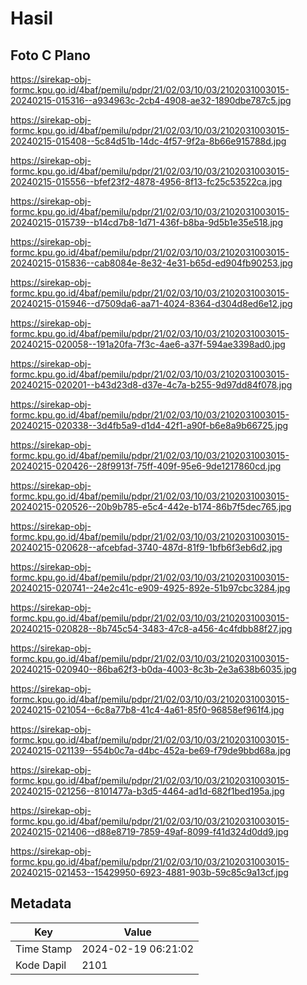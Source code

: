 # Hasil

## Foto C Plano

https://sirekap-obj-formc.kpu.go.id/4baf/pemilu/pdpr/21/02/03/10/03/2102031003015-20240215-015316--a934963c-2cb4-4908-ae32-1890dbe787c5.jpg

https://sirekap-obj-formc.kpu.go.id/4baf/pemilu/pdpr/21/02/03/10/03/2102031003015-20240215-015408--5c84d51b-14dc-4f57-9f2a-8b66e915788d.jpg

https://sirekap-obj-formc.kpu.go.id/4baf/pemilu/pdpr/21/02/03/10/03/2102031003015-20240215-015556--bfef23f2-4878-4956-8f13-fc25c53522ca.jpg

https://sirekap-obj-formc.kpu.go.id/4baf/pemilu/pdpr/21/02/03/10/03/2102031003015-20240215-015739--b14cd7b8-1d71-436f-b8ba-9d5b1e35e518.jpg

https://sirekap-obj-formc.kpu.go.id/4baf/pemilu/pdpr/21/02/03/10/03/2102031003015-20240215-015836--cab8084e-8e32-4e31-b65d-ed904fb90253.jpg

https://sirekap-obj-formc.kpu.go.id/4baf/pemilu/pdpr/21/02/03/10/03/2102031003015-20240215-015946--d7509da6-aa71-4024-8364-d304d8ed6e12.jpg

https://sirekap-obj-formc.kpu.go.id/4baf/pemilu/pdpr/21/02/03/10/03/2102031003015-20240215-020058--191a20fa-7f3c-4ae6-a37f-594ae3398ad0.jpg

https://sirekap-obj-formc.kpu.go.id/4baf/pemilu/pdpr/21/02/03/10/03/2102031003015-20240215-020201--b43d23d8-d37e-4c7a-b255-9d97dd84f078.jpg

https://sirekap-obj-formc.kpu.go.id/4baf/pemilu/pdpr/21/02/03/10/03/2102031003015-20240215-020338--3d4fb5a9-d1d4-42f1-a90f-b6e8a9b66725.jpg

https://sirekap-obj-formc.kpu.go.id/4baf/pemilu/pdpr/21/02/03/10/03/2102031003015-20240215-020426--28f9913f-75ff-409f-95e6-9de1217860cd.jpg

https://sirekap-obj-formc.kpu.go.id/4baf/pemilu/pdpr/21/02/03/10/03/2102031003015-20240215-020526--20b9b785-e5c4-442e-b174-86b7f5dec765.jpg

https://sirekap-obj-formc.kpu.go.id/4baf/pemilu/pdpr/21/02/03/10/03/2102031003015-20240215-020628--afcebfad-3740-487d-81f9-1bfb6f3eb6d2.jpg

https://sirekap-obj-formc.kpu.go.id/4baf/pemilu/pdpr/21/02/03/10/03/2102031003015-20240215-020741--24e2c41c-e909-4925-892e-51b97cbc3284.jpg

https://sirekap-obj-formc.kpu.go.id/4baf/pemilu/pdpr/21/02/03/10/03/2102031003015-20240215-020828--8b745c54-3483-47c8-a456-4c4fdbb88f27.jpg

https://sirekap-obj-formc.kpu.go.id/4baf/pemilu/pdpr/21/02/03/10/03/2102031003015-20240215-020940--86ba62f3-b0da-4003-8c3b-2e3a638b6035.jpg

https://sirekap-obj-formc.kpu.go.id/4baf/pemilu/pdpr/21/02/03/10/03/2102031003015-20240215-021054--6c8a77b8-41c4-4a61-85f0-96858ef961f4.jpg

https://sirekap-obj-formc.kpu.go.id/4baf/pemilu/pdpr/21/02/03/10/03/2102031003015-20240215-021139--554b0c7a-d4bc-452a-be69-f79de9bbd68a.jpg

https://sirekap-obj-formc.kpu.go.id/4baf/pemilu/pdpr/21/02/03/10/03/2102031003015-20240215-021256--8101477a-b3d5-4464-ad1d-682f1bed195a.jpg

https://sirekap-obj-formc.kpu.go.id/4baf/pemilu/pdpr/21/02/03/10/03/2102031003015-20240215-021406--d88e8719-7859-49af-8099-f41d324d0dd9.jpg

https://sirekap-obj-formc.kpu.go.id/4baf/pemilu/pdpr/21/02/03/10/03/2102031003015-20240215-021453--15429950-6923-4881-903b-59c85c9a13cf.jpg


## Metadata

| Key        | Value               |
| ---------- | ------------------- |
| Time Stamp | 2024-02-19 06:21:02 |
| Kode Dapil | 2101                |



